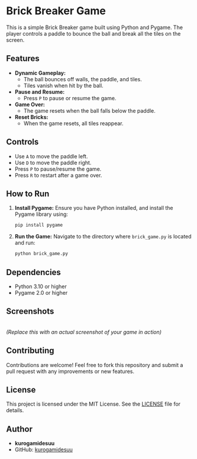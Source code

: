 # Brick Breaker Game

This is a simple Brick Breaker game built using Python and Pygame. The player controls a paddle to bounce the ball and break all the tiles on the screen.

## Features

- **Dynamic Gameplay:**
  - The ball bounces off walls, the paddle, and tiles.
  - Tiles vanish when hit by the ball.
- **Pause and Resume:**
  - Press `P` to pause or resume the game.
- **Game Over:**
  - The game resets when the ball falls below the paddle.
- **Reset Bricks:**
  - When the game resets, all tiles reappear.

## Controls

- Use `A` to move the paddle left.
- Use `D` to move the paddle right.
- Press `P` to pause/resume the game.
- Press `R` to restart after a game over.

## How to Run

1. **Install Pygame:** Ensure you have Python installed, and install the Pygame library using:

   ```bash
   pip install pygame
   ```

2. **Run the Game:** Navigate to the directory where `brick_game.py` is located and run:

   ```bash
   python brick_game.py
   ```

## Dependencies

- Python 3.10 or higher
- Pygame 2.0 or higher

## Screenshots

\
*(Replace this with an actual screenshot of your game in action)*

## Contributing

Contributions are welcome! Feel free to fork this repository and submit a pull request with any improvements or new features.

## License

This project is licensed under the MIT License. See the [LICENSE](LICENSE) file for details.

## Author

- **kurogamidesuu**
- GitHub: [kurogamidesuu](https://github.com/kurogamidesuu)

